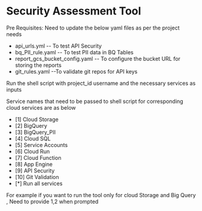 # Security Assessment Tool
Pre Requisites:
Need to update the below yaml files as per the project needs
* api_urls.yml  -- To test API Security
* bq_PII_rule.yaml  -- To test PII data in BQ Tables
* report_gcs_bucket_config.yaml   -- To configure the bucket URL for storing the reports
* git_rules.yaml   --To validate git repos for API keys 


Run the shell script with project_id username and the necessary services as inputs

Service names that need to be passed to shell script 
for corresponding cloud services are as below

* [1] Cloud Storage
* [2] BigQuery
* [3] BigQuery_PII
* [4] Cloud SQL
* [5] Service Accounts
* [6] Cloud Run
* [7] Cloud Function
* [8] App Engine
* [9] API Security
* [10] Git Validation
* [*] Run all services

For example if you want to run the tool only for cloud Storage and Big Query , Need to provide 1,2 when prompted


